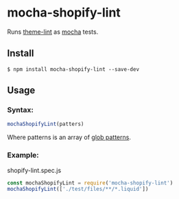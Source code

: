 # mocha-shopify-lint

Runs [theme-lint](https://github.com/Shopify/theme-lint) as [mocha](http://mochajs.org) tests.

## Install

```
$ npm install mocha-shopify-lint --save-dev
```

## Usage

### Syntax:

```javascript
mochaShopifyLint(patters)
```
Where patterns is an array of [glob patterns](https://github.com/jpillora/node-glob-all).

### Example:

shopify-lint.spec.js

``` javascript
const mochaShopifyLint = require('mocha-shopify-lint')
mochaShopifyLint(['./test/files/**/*.liquid'])
```
